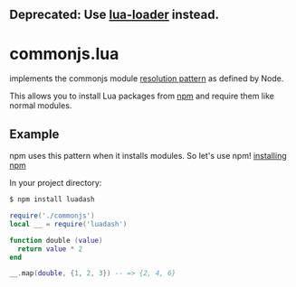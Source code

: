 ## **Deprecated: Use [lua-loader](https://www.npmjs.com/package/lua-loader) instead.**

# commonjs.lua

implements the commonjs module [resolution pattern](https://nodejs.org/api/modules.html#modules_all_together) as defined by Node.

This allows you to install Lua packages from [npm](https://www.npmjs.com/) and require them like normal modules.

## Example

npm uses this pattern when it installs modules. So let's use npm! [installing npm](https://docs.npmjs.com/getting-started/installing-node)

In your project directory:

```sh
$ npm install luadash
```

```lua
require('./commonjs')
local __ = require('luadash')

function double (value)
  return value * 2
end

__.map(double, {1, 2, 3}) -- => {2, 4, 6}
```
